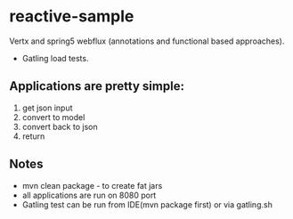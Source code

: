 # reactive-sample
Vertx and spring5 webflux (annotations and functional based approaches).
+ Gatling load tests.

## Applications are pretty simple: 
1. get json input
2. convert to model
3. convert back to json
4. return

## Notes
 - mvn clean package - to create fat jars
 - all applications are run on 8080 port
 - Gatling test can be run from IDE(mvn package first) or via gatling.sh
